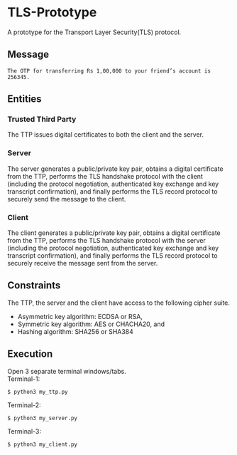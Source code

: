 # TLS-Prototype
A prototype for the Transport Layer Security(TLS) protocol.

## Message
```
The OTP for transferring Rs 1,00,000 to your friend’s account is 256345.
```

## Entities
### Trusted Third Party
The TTP issues digital certificates to both the client and the server.

### Server
The server generates a public/private key pair, obtains a digital certificate from the TTP, performs the TLS handshake protocol with the client (including the protocol negotiation, authenticated key exchange and key transcript confirmation), and finally performs the TLS record protocol to securely send the message to the client.

### Client
The client generates a public/private key pair, obtains a digital certificate from the TTP, performs the TLS handshake protocol with the server (including the protocol negotiation, authenticated key exchange and key transcript confirmation), and finally performs the TLS record protocol to securely receive the message sent from the server.

## Constraints
The TTP, the server and the client have access to the following cipher suite. 
- Asymmetric key algorithm: ECDSA or RSA,
- Symmetric key algorithm: AES or CHACHA20, and
- Hashing algorithm: SHA256 or SHA384

## Execution
Open 3 separate terminal windows/tabs.\
Terminal-1:
```
$ python3 my_ttp.py
```
Terminal-2:
```
$ python3 my_server.py
```
Terminal-3:
```
$ python3 my_client.py
```
